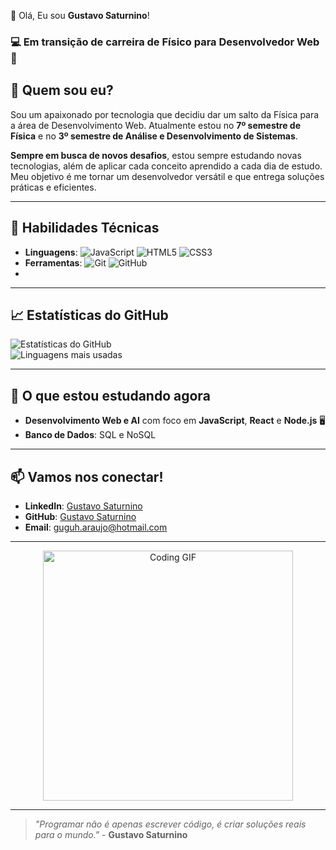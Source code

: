 👋 Olá, Eu sou **Gustavo Saturnino**!

### 💻 **Em transição de carreira** de Físico para Desenvolvedor Web 🌟


## 🚀 **Quem sou eu?**

Sou um apaixonado por tecnologia que decidiu dar um salto da Física para a área de Desenvolvimento Web. Atualmente estou no **7º semestre de Física** e no **3º semestre de Análise e Desenvolvimento de Sistemas**.

**Sempre em busca de novos desafios**, estou sempre estudando novas tecnologias, além de aplicar cada conceito aprendido a cada dia de estudo. Meu objetivo é me tornar um desenvolvedor versátil e que entrega soluções práticas e eficientes.

---

## 🔧 **Habilidades Técnicas**

- **Linguagens**: ![JavaScript](https://img.shields.io/badge/-JavaScript-yellow) ![HTML5](https://img.shields.io/badge/-HTML5-orange) ![CSS3](https://img.shields.io/badge/-CSS3-blue)
- **Ferramentas**: ![Git](https://img.shields.io/badge/-Git-black) ![GitHub](https://img.shields.io/badge/-GitHub-lightgray)
- 
---

## 📈 **Estatísticas do GitHub**

![Estatísticas do GitHub](https://github-readme-stats.vercel.app/api?username=Gustavo-Saturnino-1997&show_icons=true&theme=radical)  
![Linguagens mais usadas](https://github-readme-stats.vercel.app/api/top-langs/?username=Gustavo-Saturnino-1997&layout=compact&theme=radical)

---

## 🌱 **O que estou estudando agora**

- **Desenvolvimento Web e AI** com foco em **JavaScript**, **React** e **Node.js** 🖥️
- **Banco de Dados**: SQL e NoSQL

---

## 📫 **Vamos nos conectar!**

- **LinkedIn**: [Gustavo Saturnino](https://www.linkedin.com/in/gustavo-araujo-31a515250)
- **GitHub**: [Gustavo Saturnino](https://github.com/Gustavo-Saturnino-1997)
- **Email**: [guguh.araujo@hotmail.com](mailto:guguh.araujo@hotmail.com)

---

<p align="center">
  <img src="https://media.giphy.com/media/ZVik7pBtu9dNS/giphy.gif" alt="Coding GIF" width="400"/>
</p>

---

> _"Programar não é apenas escrever código, é criar soluções reais para o mundo."_ - **Gustavo Saturnino** 
